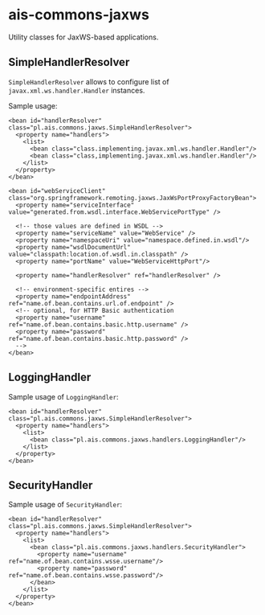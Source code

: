ais-commons-jaxws
=================

Utility classes for JaxWS-based applications.

SimpleHandlerResolver
---------------------

`SimpleHandlerResolver` allows to configure list of `javax.xml.ws.handler.Handler` instances.

Sample usage:

    <bean id="handlerResolver" class="pl.ais.commons.jaxws.SimpleHandlerResolver">
      <property name="handlers">
        <list>
          <bean class="class.implementing.javax.xml.ws.handler.Handler"/>
          <bean class="class,implementing.javax.xml.ws.handler.Handler"/>
        </list>
      </property>
    </bean>

    <bean id="webServiceClient" class="org.springframework.remoting.jaxws.JaxWsPortProxyFactoryBean">
      <property name="serviceInterface" value="generated.from.wsdl.interface.WebServicePortType" />

      <!-- those values are defined in WSDL -->
      <property name="serviceName" value="WebService" />
      <property name="namespaceUri" value="namespace.defined.in.wsdl"/>
      <property name="wsdlDocumentUrl" value="classpath:location.of.wsdl.in.classpath" />
      <property name="portName" value="WebServiceHttpPort"/>

      <property name="handlerResolver" ref="handlerResolver" />

      <!-- environment-specific entires -->
      <property name="endpointAddress" ref="name.of.bean.contains.url.of.endpoint" />
      <!-- optional, for HTTP Basic authentication
      <property name="username"        ref="name.of.bean.contains.basic.http.username" />
      <property name="password"        ref="name.of.bean.contains.basic.http.password" />
      -->
    </bean>


LoggingHandler
--------------

Sample usage of `LoggingHandler`:

    <bean id="handlerResolver" class="pl.ais.commons.jaxws.SimpleHandlerResolver">
      <property name="handlers">
        <list>
          <bean class="pl.ais.commons.jaxws.handlers.LoggingHandler"/>
        </list>
      </property>
    </bean>

SecurityHandler
---------------

Sample usage of `SecurityHandler`:

    <bean id="handlerResolver" class="pl.ais.commons.jaxws.SimpleHandlerResolver">
      <property name="handlers">
        <list>
          <bean class="pl.ais.commons.jaxws.handlers.SecurityHandler">
            <property name="username"  ref="name.of.bean.contains.wsse.username"/>
            <property name="password"  ref="name.of.bean.contains.wsse.password"/>
          </bean>
        </list>
      </property>
    </bean>
